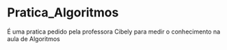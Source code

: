 # Pratica_Algoritmos
É uma pratica pedido pela professora Cibely para medir o conhecimento na aula de Algoritmos
